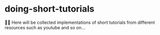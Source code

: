 # doing-short-tutorials
🐱‍👤 Here will be collected implementations of short tutorials from different resources such as youtube and so on...

